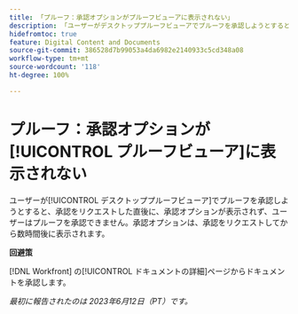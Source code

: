 ```yaml
---
title: 「プルーフ：承認オプションがプルーフビューアに表示されない」
description: 「ユーザーがデスクトッププルーフビューアでプルーフを承認しようとすると、承認をリクエストした直後に、承認オプションが表示されず、ユーザーはプルーフを承認できません。承認オプションは、承認をリクエストしてから数時間後に表示されます。」
hidefromtoc: true
feature: Digital Content and Documents
source-git-commit: 386528d7b99053a4da6982e2140933c5cd348a08
workflow-type: tm+mt
source-wordcount: '118'
ht-degree: 100%

---
```



# プルーフ：承認オプションが[!UICONTROL プルーフビューア]に表示されない

ユーザーが[!UICONTROL デスクトッププルーフビューア]でプルーフを承認しようとすると、承認をリクエストした直後に、承認オプションが表示されず、ユーザーはプルーフを承認できません。承認オプションは、承認をリクエストしてから数時間後に表示されます。

**回避策**

[!DNL Workfront] の[!UICONTROL ドキュメントの詳細]ページからドキュメントを承認します。

_最初に報告されたのは 2023年6月12日（PT）です。_

